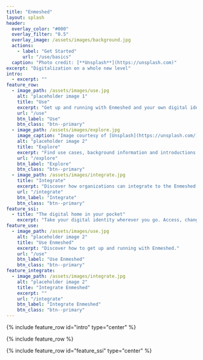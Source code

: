 ```yaml
---
title: "Enmeshed"
layout: splash
header:
  overlay_color: "#000"
  overlay_filter: "0.5"
  overlay_image: /assets/images/background.jpg
  actions:
    - label: "Get Started"
      url: "/use/basics"
  caption: "Photo credit: [**Unsplash**](https://unsplash.com)"
excerpt: "Digitalization on a whole new level"
intro:
  - excerpt: ""
feature_row:
  - image_path: /assets/images/use.jpg
    alt: "placeholder image 1"
    title: "Use"
    excerpt: "Get up and running with Enmeshed and your own digital identity."
    url: "/use"
    btn_label: "Use"
    btn_class: "btn--primary"
  - image_path: /assets/images/explore.jpg
    image_caption: "Image courtesy of [Unsplash](https://unsplash.com/)"
    alt: "placeholder image 2"
    title: "Explore"
    excerpt: "Find use cases, background information and introductions in the Explore Enmeshed section."
    url: "/explore"
    btn_label: "Explore"
    btn_class: "btn--primary"
  - image_path: /assets/images/integrate.jpg
    title: "Integrate"
    excerpt: "Discover how organizations can integrate to the Enmeshed ecosystem."
    url: "/integrate"
    btn_label: "Integrate"
    btn_class: "btn--primary"
feature_ssi:
  - title: "The digital home in your pocket"
    excerpt: "Take your digital identity wherever you go. Access, change and easily share the most important data of you without bothering about security, privacy or paperwork."
feature_use:
  - image_path: /assets/images/use.jpg
    alt: "placeholder image 2"
    title: "Use Enmeshed"
    excerpt: "Discover how to get up and running with Enmeshed."
    url: "/use"
    btn_label: "Use Enmeshed"
    btn_class: "btn--primary"
feature_integrate:
  - image_path: /assets/images/integrate.jpg
    alt: "placeholder image 2"
    title: "Integrate Enmeshed"
    excerpt: ""
    url: "/integrate"
    btn_label: "Integrate Enmeshed"
    btn_class: "btn--primary"
---
```


{% include feature_row id="intro" type="center" %}

{% include feature_row %}

{% include feature_row id="feature_ssi" type="center" %}

